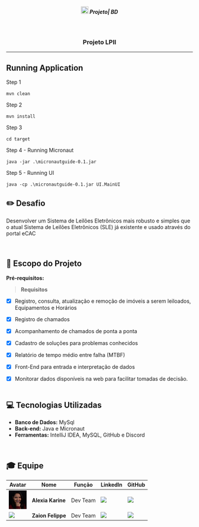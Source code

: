 <h5 align="center"> <img src = "https://github.com/Time-1-ADS/ProjetoGSW/blob/sprints/Imagens%20Geral/Fatec_logo.png" width="20" height="20" /> Projeto| BD </h5>

<br>

<p align="center">
      <h3 align="center"> Projeto LPII </h3>
<p align="center">
<hr>

## Running Application 
Step 1

```
mvn clean
```

Step 2
```
mvn install
```

Step 3 
```
cd target
```

Step 4 - Running Micronaut
```
java -jar .\micronautguide-0.1.jar
```

Step 5 - Running UI
```
java -cp .\micronautguide-0.1.jar UI.MainUI
```

## :pencil2: Desafio

Desenvolver um Sistema de Leilões Eletrônicos
mais robusto e simples que o atual Sistema de Leilões Eletrônicos (SLE) já existente e usado
através do portal eCAC

<br>

## :dart: Escopo do Projeto

**Pré-requisitos:**

 > **Requisitos**

 - [x]  Registro, consulta, atualização e remoção de imóveis a serem leiloados, Equipamentos e Horários
 - [x]  Registro de chamados
 - [x]  Acompanhamento de chamados de ponta a ponta
 - [x]  Cadastro de soluções para problemas conhecidos
 - [x]  Relatório de tempo médio entre falha (MTBF)
 - [x]  Front-End para entrada e interpretação de dados
 - [x]  Monitorar dados disponíveis na web para facilitar tomadas de decisão.<br><br>


## :computer: Tecnologias Utilizadas

* **Banco de Dados:** MySql 
* **Back-end:** Java e Micronaut
* **Ferramentas:** IntelliJ IDEA, MySQL, GitHub e Discord

<br>

## :mortar_board: Equipe 

|Avatar|Nome|Função|LinkedIn|GitHub|
| -------- |-------- |-------- |-------- |-------- |
<img src = "https://github.com/EquipeFatec/api-5/blob/main/images/Time/Alexia.jpg" height="50"/> |**Alexia Karine**|Dev Team|[<img src="https://img.shields.io/badge/linkedin-%230077B5.svg?&style=for-the-badge&logo=linkedin&logoColor=white" />](https://www.linkedin.com/in/alexia-karine-silva-5b0a79116/)|[<img src="https://camo.githubusercontent.com/fbc3df79ffe1a99e482b154b29262ecbb10d6ee4ed22faa82683aa653d72c4e1/68747470733a2f2f696d672e736869656c64732e696f2f62616467652f4769744875622d3130303030303f7374796c653d666f722d7468652d6261646765266c6f676f3d676974687562266c6f676f436f6c6f723d7768697465" />](https://github.com/alexiakarine)
<img src = "https://avatars.githubusercontent.com/u/81268185?v=4" height="50"/> |**Zaion Felippe**|Dev Team|[<img src="https://img.shields.io/badge/linkedin-%230077B5.svg?&style=for-the-badge&logo=linkedin&logoColor=white" />](https://www.linkedin.com/in/zaion-gomes-b17657214/)|[<img src="https://camo.githubusercontent.com/fbc3df79ffe1a99e482b154b29262ecbb10d6ee4ed22faa82683aa653d72c4e1/68747470733a2f2f696d672e736869656c64732e696f2f62616467652f4769744875622d3130303030303f7374796c653d666f722d7468652d6261646765266c6f676f3d676974687562266c6f676f436f6c6f723d7768697465" />](https://github.com/ZaionKun)

<br>
